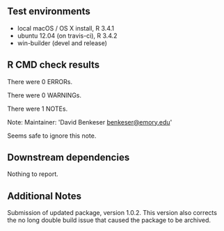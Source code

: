 ## Test environments
* local macOS / OS X install, R 3.4.1
* ubuntu 12.04 (on travis-ci), R 3.4.2
* win-builder (devel and release)

## R CMD check results
There were 0 ERRORs.

There were 0 WARNINGs.

There were 1 NOTEs.

Note: 
Maintainer: 'David Benkeser <benkeser@emory.edu>'

Seems safe to ignore this note. 

## Downstream dependencies
Nothing to report.

## Additional Notes
Submission of updated package, version 1.0.2. This version also
corrects the no long double build issue that caused the package
to be archived. 